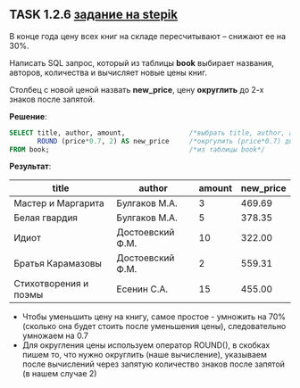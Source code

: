 ## TASK 1.2.6 [задание на stepik](https://stepik.org/lesson/297509/step/6?unit=279269)
В конце года цену всех книг на складе пересчитывают – снижают ее на 30%. 

Написать SQL запрос, который из таблицы **book** выбирает названия, авторов, количества и вычисляет новые цены книг. 

Столбец с новой ценой назвать **new_price**, цену **округлить** до 2-х знаков после запятой.

**Решение**:

```SQL
SELECT title, author, amount,                /*выбрать title, author, amount*/
       ROUND (price*0.7, 2) AS new_price     /*окргулить (price*0.7) до 2-х знаков после запятой и назвать столбец как new_price*/
FROM book;                                   /*из таблицы book*/
```

**Результат**:

| title                 | author           | amount | new_price |
|-----------------------|------------------|--------|-----------|
| Мастер и Маргарита    | Булгаков М.А.    | 3      | 469.69    |
| Белая гвардия         | Булгаков М.А.    | 5      | 378.35    |
| Идиот                 | Достоевский Ф.М. | 10     | 322.00    |
| Братья Карамазовы     | Достоевский Ф.М. | 2      | 559.31    |
| Стихотворения и поэмы | Есенин С.А.      | 15     | 455.00    |


- Чтобы уменьшить цену на книгу, самое простое - умножить на 70% (сколько она будет стоить после уменьшения цены), следовательно умножаем на 0.7
- Для округления цены используем оператор ROUND(), в скобках пишем то, что нужно округлить (наше вычисление),
указываем после вычислений через запятую количество знаков после запятой (в нашем случае 2)
